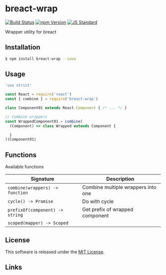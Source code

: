breact-wrap
==========

<!---
This file is generated by ape-tmpl. Do not update manually.
--->

<!-- Badge Start -->
<a name="badges"></a>

[![Build Status][bd_travis_shield_url]][bd_travis_url]
[![npm Version][bd_npm_shield_url]][bd_npm_url]
[![JS Standard][bd_standard_shield_url]][bd_standard_url]

[bd_repo_url]: https://github.com/b-labo/breact-wrap
[bd_travis_url]: http://travis-ci.org/b-labo/breact-wrap
[bd_travis_shield_url]: http://img.shields.io/travis/b-labo/breact-wrap.svg?style=flat
[bd_travis_com_url]: http://travis-ci.com/b-labo/breact-wrap
[bd_travis_com_shield_url]: https://api.travis-ci.com/b-labo/breact-wrap.svg?token=
[bd_license_url]: https://github.com/b-labo/breact-wrap/blob/master/LICENSE
[bd_codeclimate_url]: http://codeclimate.com/github/b-labo/breact-wrap
[bd_codeclimate_shield_url]: http://img.shields.io/codeclimate/github/b-labo/breact-wrap.svg?style=flat
[bd_codeclimate_coverage_shield_url]: http://img.shields.io/codeclimate/coverage/github/b-labo/breact-wrap.svg?style=flat
[bd_gemnasium_url]: https://gemnasium.com/b-labo/breact-wrap
[bd_gemnasium_shield_url]: https://gemnasium.com/b-labo/breact-wrap.svg
[bd_npm_url]: http://www.npmjs.org/package/breact-wrap
[bd_npm_shield_url]: http://img.shields.io/npm/v/breact-wrap.svg?style=flat
[bd_standard_url]: http://standardjs.com/
[bd_standard_shield_url]: https://img.shields.io/badge/code%20style-standard-brightgreen.svg

<!-- Badge End -->


<!-- Description Start -->
<a name="description"></a>

Wrapper utility for breact

<!-- Description End -->


<!-- Overview Start -->
<a name="overview"></a>



<!-- Overview End -->


<!-- Sections Start -->
<a name="sections"></a>

<!-- Section from "doc/guides/01.Installation.md.hbs" Start -->

<a name="section-doc-guides-01-installation-md"></a>

Installation
-----

```bash
$ npm install breact-wrap --save
```


<!-- Section from "doc/guides/01.Installation.md.hbs" End -->

<!-- Section from "doc/guides/02.Usage.md.hbs" Start -->

<a name="section-doc-guides-02-usage-md"></a>

Usage
---------

```javascript
'use strict'

const React = require('react')
const { combine } = require('breact-wrap')

class Component01 extends React.Component { /* ... */ }

// Combine wrappers
const WrappedComponent01 = combine(
  (Component) => class Wrapped extends Component {

  }
)(Component01)


```


<!-- Section from "doc/guides/02.Usage.md.hbs" End -->

<!-- Section from "doc/guides/03.Functions.md.hbs" Start -->

<a name="section-doc-guides-03-functions-md"></a>

Functions
---------

Available functions

| Signature | Description |
| ---- | ----------- |
| `combine(wrappers) -> function` | Combine multiple wrappers into one |
| `cycle() -> Promise` | Do with cycle |
| `prefixOf(component) -> string` | Get prefix of wrapped component |
| `scoped(mapper) -> Scoped` |  |


<!-- Section from "doc/guides/03.Functions.md.hbs" End -->


<!-- Sections Start -->


<!-- LICENSE Start -->
<a name="license"></a>

License
-------
This software is released under the [MIT License](https://github.com/b-labo/breact-wrap/blob/master/LICENSE).

<!-- LICENSE End -->


<!-- Links Start -->
<a name="links"></a>

Links
------



<!-- Links End -->
